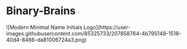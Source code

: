 # Binary-Brains
<centre>
![Modern Minimal Name Initials Logo](https://user-images.githubusercontent.com/85325733/207858764-4b795148-1518-40d4-8466-da81006724a3.png)
